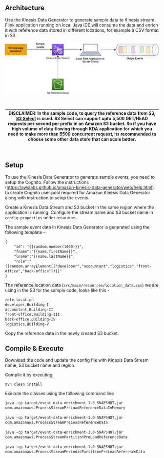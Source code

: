 
## Architecture
Use the Kinesis Data Generator to generate sample data to Kinesis stream. Flink application running on local Java IDE will consume the data and enrich it with reference data stored in different locations, for example a CSV format in S3.

![High level architecture to enrich events coming from Kinesis Data Streams with the static reference data stored in S3](src/main/resources/arch.jpg)

<br>

| DISCLAIMER: In the sample code, to query the reference data from S3, [S3 Select](https://docs.aws.amazon.com/AmazonS3/latest/userguide/selecting-content-from-objects.html) is used. S3 Select can support upto 5,500 GET/HEAD requests per second per prefix in an Amazon S3 bucket. So if you have high volume of data flowing through KDA application for which you need to make more than 5500 concurrent request, its recommended to choose some other data store that can scale better.|
| --- |

<br>

## Setup

To use the Kinesis Data Generator to generate sample events, you need to setup the Cognito. Follow the instructions (https://awslabs.github.io/amazon-kinesis-data-generator/web/help.html) to create Cognito user pool required for Amazon Kinesis Data Generator along with instruction to setup the events.

Create a Kinesis Data Stream and S3 bucket in the same region where the application is running. 
Configure the stream name and S3 bucket name in `config.properties` under resources.

The sample event data in Kinesis Data Generator is generated using the following template -

    {
        "id": "{{random.number(1000)}}",
        "fname":"{{name.firstName}}",
        "lname":"{{name.lastName}}",
        "role":"{{random.arrayElement(["developer","accountant","logistics","front-office","back-office"])}}"
    }


The reference location data (`src/main/resources/location_data.csv`) we are using in the S3 for the sample code, looks like this -

    role,location
    developer,Building-I
    accountant,Building-II
    front-office,Building-III
    back-office,Building-IV
    logistics,Building-V

Copy the reference data in the newly created S3 bucket.

## Compile & Execute

Download the code and update the config file with Kinesis Data Stream name, S3 bucket name and region.

Compile it by executing

    mvn clean install

Execute the classes using the following command line

    java -cp target/event-data-enrichment-1.0-SNAPSHOT.jar com.amazonaws.ProcessStreamPreLoadReferenceDataInMemory

    java -cp target/event-data-enrichment-1.0-SNAPSHOT.jar com.amazonaws.ProcessStreamPreLoadReferenceData
    
    java -cp target/event-data-enrichment-1.0-SNAPSHOT.jar com.amazonaws.ProcessStreamPartitionPreLoadReferenceData

    java -cp target/event-data-enrichment-1.0-SNAPSHOT.jar com.amazonaws.ProcessStreamPeriodicPartitionPreLoadReferenceData
